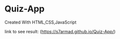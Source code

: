# Quiz-App
Created With HTML,CSS,JavaScript

link to see result: (https://s7armad.github.io/Quiz-App/)
